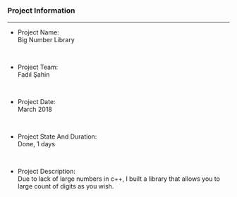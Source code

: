 ### Project Information
--- 
* Project Name: <br/>
Big Number Library
<br>

* Project Team: <br/>
Fadıl Şahin
<br>

* Project Date: <br/>
March 2018
<br>

* Project State And Duration: <br/>
Done, 1 days
<br>

* Project Description: <br/>
Due to lack of large numbers in c++, I built a library that allows you to large count of digits as you wish.
<br/>
<br/>

